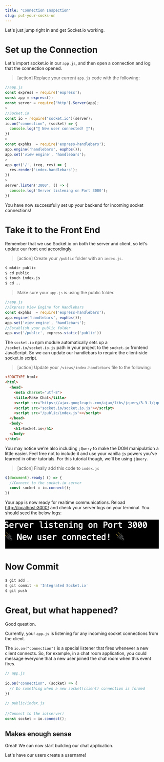 ```yaml
---
title: "Connection Inspection"
slug: put-your-socks-on
---
```


Let's just jump right in and get Socket.io working.

# Set up the Connection

Let's import socket.io in our `app.js`, and then open a connection and log that the connection opened.

>[action]
> Replace your current `app.js` code with the following:
>
```js
//app.js
const express = require('express');
const app = express();
const server = require('http').Server(app);
>
//Socket.io
const io = require('socket.io')(server);
io.on("connection", (socket) => {
  console.log("🔌 New user connected! 🔌");
})
>
const exphbs  = require('express-handlebars');
app.engine('handlebars', exphbs());
app.set('view engine', 'handlebars');
>
app.get('/', (req, res) => {
  res.render('index.handlebars');
})
>
server.listen('3000', () => {
  console.log('Server listening on Port 3000');
})
```

You have now successfully set up your backend for incoming socket connections!

# Take it to the Front End

Remember that we use Socket.io on both the server and client, so let's update our front end accordingly.

>[action]
> Create your `/public` folder with an `index.js`.
>
```bash
$ mkdir public
$ cd public
$ touch index.js
$ cd ..
```
>
>Make sure your `app.js` is using the public folder.
>
```js
//app.js
//Express View Engine for Handlebars
const exphbs  = require('express-handlebars');
app.engine('handlebars', exphbs());
app.set('view engine', 'handlebars');
//Establish your public folder
app.use('/public', express.static('public'))
```

The `socket.io` npm module automatically sets up a `/socket.io/socket.io.js` path in your project to the `socket.io` frontend JavaScript. So we can update our handlebars to require the client-side socket.io script.

>[action]
> Update your `/views/index.handlebars` file to the following:
>
```html
<!DOCTYPE html>
<html>
  <head>
    <meta charset="utf-8">
    <title>Make Chat</title>
    <script src="https://ajax.googleapis.com/ajax/libs/jquery/3.3.1/jquery.min.js"></script>
    <script src="socket.io/socket.io.js"></script>
    <script src="/public/index.js"></script>
  </head>
  <body>
    <h1>Socket.io</h1>
  </body>
</html>
```

You may notice we're also including `jQuery` to make the DOM manipulation a little easier. Feel free not to include it and use your vanilla `js` powers you've learned in other tutorials. For this tutorial though, we'll be using `jQuery`.

>[action]
>Finally add this code to `index.js`
>
```js
$(document).ready( () => {
  //Connect to the socket.io server
  const socket = io.connect();
})
```

Your app is now ready for realtime communications. Reload [http://localhost:3000/](http://localhost:3000/) and check your server logs on your terminal. You should seed the below logs:

![Socket Connection](assets/log.png)

# Now Commit

```bash
$ git add .
$ git commit -m 'Integrated Socket.io'
$ git push
```

# Great, but what happened?

Good question.

Currently, your `app.js` is listening for any incoming socket connections from the client.

The `io.on("connection")` is a special listener that fires whenever a new client connects. So, for example, in a chat room application, you could message everyone that a new user joined the chat room when this event fires.

```js
// app.js

io.on("connection", (socket) => {
  // Do something when a new socket(client) connection is formed
})
```

```js
// public/index.js

//Connect to the io(server)
const socket = io.connect();
```

## Makes enough sense

Great! We can now start building our chat application.

Let's have our users create a username!
